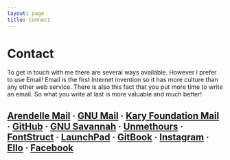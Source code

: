 ```yaml
---
layout: page
title: Connect
---
```


# Contact
To get in touch with me there are several ways available. However I prefer to use Email! Email is the first Internet invention so it has more culture than any other web service. There is also this fact that you put more time to write an email. So what you write at last is more valuable and much better!<br>

<h2>
	<a href="mailto:k@arendelle.org">Arendelle Mail</a> &middot;
	<a href="mailto:kary@gnu.org">GNU Mail</a> &middot;
	<a href="mailto:k@karyfoundation.org">Kary Foundation Mail</a> &middot;
	<a href="https://github.com/pmkary">GitHub</a> &middot;
	<a href="http://savannah.gnu.org/users/kary">GNU Savannah</a> &middot;
	<a href="https://unmethours.com/users/881/pouya-kary/">Unmethours</a> &middot;
	<a href="http://fontstruct.com/fontstructors/pmkary">FontStruct</a> &middot;
	<a href="https://launchpad.net/~pmkary">LaunchPad</a> &middot;
	<a href="https://www.gitbook.io/@kary">GitBook</a> &middot;
	<a href="http://http://instagram.com/pmkary">Instagram</a> &middot;
	<a href="https://ello.co/pmkary">Ello</a> &middot;
	<a href="https://www.facebook.com/pmkary">Facebook</a>
</h2>
